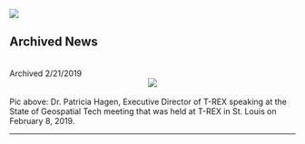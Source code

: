<img src="https://cherylhughey.github.io/img/usgs-bar.jpg"><br>

## Archived News
<br>
Archived 2/21/2019<br>
<center><img src="https://cherylhughey.github.io/img/hagen.jpg"></center><br>
Pic above: Dr. Patricia Hagen, Executive Director of T-REX speaking at the State of Geospatial Tech meeting that was held at T-REX in St. Louis on February 8, 2019.
<hr>
 
